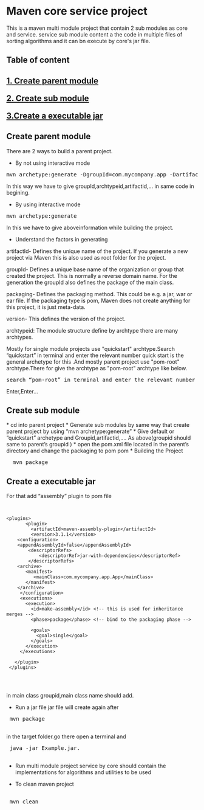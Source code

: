 <h1>Maven core service project</h1>

This is a maven multi module project that contain 2 sub modules as core and service.
service sub module content a the code in multiple files of sorting algorithms and it can bn execute by core's jar file.

<h2>Table  of content<h2>

<a href=#Create-parent-module>1. Create parent module</a>

<a href=#Create-sub-module>2. Create sub module</a>

<a href=#Create-a-executable-jar>3.Create a executable jar</a>


<h2><a href=#Create-parent-module></a>Create parent module</h2>

There are 2 ways to build a parent project.

* By not using interactive mode
<pre>
mvn archetype:generate -DgroupId=com.mycompany.app -DartifactId=my-app -DarchetypeArtifactId=maven-archetype-quickstart -DarchetypeVersion=1.4 -DinteractiveMode=false
</pre>
In this way we have to give groupId,archtypeid,artifactid,... in same code in begining.

* By using interactive mode

<pre>
mvn archetype:generate
</pre>
In this we have to give aboveinformation while building the project.

* Understand the factors in generating

artifactId-
Defines the unique name of the project. If you generate a new project via Maven this is also used as root folder for the project.

groupId-
Defines a unique base name of the organization or group that created the project. This is normally a reverse domain name. For the generation the groupId also defines the package of the main class.

packaging-
Defines the packaging method. This could be e.g. a jar, war or ear file. If the packaging type is pom, Maven does not create anything for this project, it is just meta-data.

version-
This defines the version of the project.

archtypeid:
The module structure define by archtype there are many archtypes.

Mostly for single module projects use "quickstart" archtype.Search “quickstart” in terminal and enter the relevant number quick start is the general archetype for this
.And mostly parent project use "pom-root" archtype.There for give the archtype as "pom-root" archtype like below.
<pre>
search “pom-root” in terminal and enter the relevant number
</pre>

Enter,Enter...

<h2><a href=#Create-sub-module></a>Create sub module</h2>
* cd into parent project
* Generate sub modules by same way that create parent project by using “mvn archetype:generate”
* Give default or “quickstart” archetype and Groupid,artifactid,.... As above(groupid should same to parent’s groupid )
* open the pom.xml file located in the parent’s directory and change the packaging to pom  <packaging>pom</packaging>
* Building the Project
<pre>
  mvn package
</pre>


<h2><a href=#Create-a-executable-jar></a>Create a executable jar</h2>

For that add “assembly” plugin to pom file 
<td><pre>
 
 	
 	<plugins>
           <plugin>
             <artifactId>maven-assembly-plugin</artifactId>
             <version>3.1.1</version>
     	<configuration>
     	<appendAssemblyId>false</appendAssemblyId>
     		<descriptorRefs>
     		    <descriptorRef>jar-with-dependencies</descriptorRef>
     		</descriptorRefs>
     	<archive>
 		   <manifest>
 		      <mainClass>com.mycompany.app.App</mainClass>
 		   </manifest>
 		</archive>
         </configuration>
         <executions>
           <execution>
             <id>make-assembly</id> <!-- this is used for inheritance merges -->
             <phase>package</phase> <!-- bind to the packaging phase -->
 
             <goals>
               <goal>single</goal>
             </goals>
           </execution>
         </executions>
 
       </plugin>
     </plugins>

</pre></td>

 in main class groupid,main class name should add.
 
 * Run a jar file
 jar file will create again after 
 <pre>
 mvn package
 </pre>
  in the target folder.go there open a terminal and
<pre>
 java -jar Example.jar.
 </pre>
 
 * Run multi module project
 service by core should contain the implementations for algorithms and utilities to be used
 
 * To clean maven project
 <pre> 
 mvn clean
 </pre>